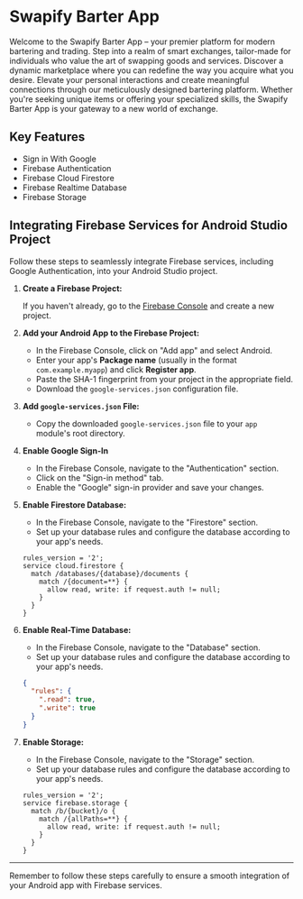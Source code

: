 # Swapify Barter App

Welcome to the Swapify Barter App – your premier platform for modern bartering and trading. Step into a realm of smart exchanges, tailor-made for individuals who value the art of swapping goods and services. Discover a dynamic marketplace where you can redefine the way you acquire what you desire. Elevate your personal interactions and create meaningful connections through our meticulously designed bartering platform. Whether you're seeking unique items or offering your specialized skills, the Swapify Barter App is your gateway to a new world of exchange.

## Key Features
- Sign in With Google
- Firebase Authentication
- Firebase Cloud Firestore
- Firebase Realtime Database
- Firebase Storage

## Integrating Firebase Services for Android Studio Project
Follow these steps to seamlessly integrate Firebase services, including Google Authentication, into your Android Studio project.


1. **Create a Firebase Project:**

   If you haven't already, go to the [Firebase Console](https://console.firebase.google.com/) and create a new project.

2. **Add your Android App to the Firebase Project:**

   - In the Firebase Console, click on "Add app" and select Android.
   - Enter your app's **Package name** (usually in the format `com.example.myapp`) and click **Register app**.
   - Paste the SHA-1 fingerprint from your project in the appropriate field.
   - Download the `google-services.json` configuration file.

3. **Add `google-services.json` File:**

   - Copy the downloaded `google-services.json` file to your `app` module's root directory.

4. **Enable Google Sign-In**

   - In the Firebase Console, navigate to the "Authentication" section.
   - Click on the "Sign-in method" tab.
   - Enable the "Google" sign-in provider and save your changes.


5. **Enable Firestore Database:**

   - In the Firebase Console, navigate to the "Firestore" section.
   - Set up your database rules and configure the database according to your app's needs.

    ```firebase
    rules_version = '2';
    service cloud.firestore {
      match /databases/{database}/documents {
        match /{document=**} {
          allow read, write: if request.auth != null;
        }
      }
    }
    ```

6. **Enable Real-Time Database:**

   - In the Firebase Console, navigate to the "Database" section.
   - Set up your database rules and configure the database according to your app's needs.

    ```json
    {
      "rules": {
        ".read": true,
        ".write": true
      }
    }
    ```

7. **Enable Storage:**

   - In the Firebase Console, navigate to the "Storage" section.
   - Set up your database rules and configure the database according to your app's needs.

    ```firebase
    rules_version = '2';
    service firebase.storage {
      match /b/{bucket}/o {
        match /{allPaths=**} {
          allow read, write: if request.auth != null;
        }
      }
    }
    ```

---

Remember to follow these steps carefully to ensure a smooth integration of your Android app with Firebase services.